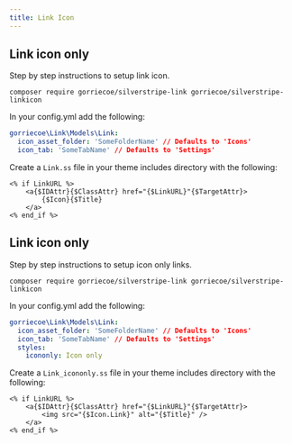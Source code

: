 ```yaml
---
title: Link Icon
---
```


## Link icon only

Step by step instructions to setup link icon.

```
composer require gorriecoe/silverstripe-link gorriecoe/silverstripe-linkicon
```

In your config.yml add the following:

```yml
gorriecoe\Link\Models\Link:
  icon_asset_folder: 'SomeFolderName' // Defaults to 'Icons'
  icon_tab: 'SomeTabName' // Defaults to 'Settings'
```

Create a `Link.ss` file in your theme includes directory with the following:

```
<% if LinkURL %>
    <a{$IDAttr}{$ClassAttr} href="{$LinkURL}"{$TargetAttr}>
        {$Icon}{$Title}
    </a>
<% end_if %>
```

## Link icon only

Step by step instructions to setup icon only links.

```
composer require gorriecoe/silverstripe-link gorriecoe/silverstripe-linkicon
```

In your config.yml add the following:

```yml
gorriecoe\Link\Models\Link:
  icon_asset_folder: 'SomeFolderName' // Defaults to 'Icons'
  icon_tab: 'SomeTabName' // Defaults to 'Settings'
  styles:
    icononly: Icon only
```

Create a `Link_icononly.ss` file in your theme includes directory with the following:

```
<% if LinkURL %>
    <a{$IDAttr}{$ClassAttr} href="{$LinkURL}"{$TargetAttr}>
        <img src="{$Icon.Link}" alt="{$Title}" />
    </a>
<% end_if %>
```
